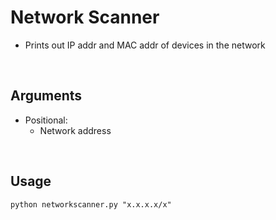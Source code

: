 <h1>Network Scanner</h1>

  - Prints out IP addr and MAC addr of devices in the network
<br>

<h2>Arguments</h2>
  
  - Positional:
    - Network address
<br>

<h2>Usage</h2>

```
python networkscanner.py "x.x.x.x/x"
```
